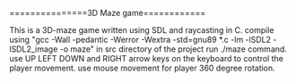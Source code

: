 ===============3D Maze game============

This is a 3D-maze game written using SDL and raycasting in C.
compile using "gcc -Wall -pedantic -Werror -Wextra -std=gnu89 *.c -lm -lSDL2 -lSDL2_image -o maze" in src directory of the project
run ./maze command.
use UP LEFT DOWN and RIGHT arrow keys on the keyboard to control the player movement.
use mouse movement for player 360 degree rotation.
